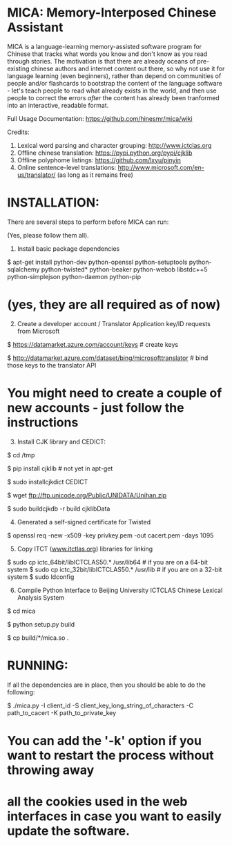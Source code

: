 MICA: Memory-Interposed Chinese Assistant
=========================================

MICA is a language-learning memory-assisted software program
for Chinese that tracks what words you know and don't know
as you read through stories. The motivation is that there are
already oceans of pre-existing chinese authors and internet
content out there, so why not use it for language learning
(even beginners), rather than depend on communities of people
and/or flashcards to bootstrap the content of the language
software - let's teach people to read what already exists
in the world, and then use people to correct the errors
*after* the content has already been tranformed into an
interactive, readable format.

Full Usage Documentation: https://github.com/hinesmr/mica/wiki

Credits:
 1. Lexical word parsing and character grouping: http://www.ictclas.org
 2. Offline chinese translation: https://pypi.python.org/pypi/cjklib
 3. Offline polyphome listings: https://github.com/lxyu/pinyin
 4. Online sentence-level translations: http://www.microsoft.com/en-us/translator/ (as long as it remains free)


INSTALLATION:
=============

There are several steps to perform before MICA can run:

(Yes, please follow them all).

1. Install basic package dependencies

$ apt-get install python-dev python-openssl python-setuptools python-sqlalchemy python-twisted* python-beaker python-webob libstdc++5 python-simplejson python-daemon python-pip

 # (yes, they are all required as of now)

2. Create a developer account / Translator Application key/ID requests from Microsoft

$ https://datamarket.azure.com/account/keys # create keys

$ http://datamarket.azure.com/dataset/bing/microsofttranslator # bind those keys to the translator API

 # You might need to create a couple of new accounts - just follow the instructions

3. Install CJK library and CEDICT:

$ cd /tmp

$ pip install cjklib  # not yet in apt-get

$ sudo installcjkdict CEDICT

$ wget ftp://ftp.unicode.org/Public/UNIDATA/Unihan.zip

$ sudo buildcjkdb -r build cjklibData 


4. Generated a self-signed certificate for Twisted

$ openssl req -new -x509 -key privkey.pem -out cacert.pem -days 1095

5. Copy ITCT (www.itctlas.org) libraries for linking 

$ sudo cp ictc_64bit/libICTCLAS50.* /usr/lib64  # if you are on a 64-bit system
$ sudo cp ictc_32bit/libICTCLAS50.* /usr/lib    # if you are on a 32-bit system
$ sudo ldconfig

6. Compile Python Interface to Beijing University ICTCLAS Chinese Lexical Analysis System 
 
$ cd mica

$ python setup.py build

$ cp build/*/mica.so .


RUNNING:
========

If all the dependencies are in place, then you should be able to do the following:

$ ./mica.py -I client_id -S client_key_long_string_of_characters -C path_to_cacert -K path_to_private_key

 # You can add the '-k' option if you want to restart the process without throwing away 
 
 # all the cookies used in the web interfaces in case you want to easily update the software.

